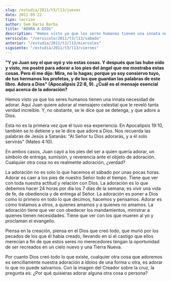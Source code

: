 ```yaml
---
slug: /estudia/2011/t3/l13/jueves
date: 2011-09-22
tipo: leccion
author: Sem Dario Barba
title: "ADORA A DIOS"
description: "Hemos visto ya que los seres humanos tienen una innata necesidad de adorar.  Aquí Juan quiere adorar al mensajero celestial que le reveló tanta verdad  increíble. Y, no obstante, se le dice que se detenga, y que adore a Dios."
versiculo: "/versiculo/2011/t3/l13/sabado"
anterior: "/estudia/2011/t3/l13/miercoles"
siguiente: "/estudia/2011/t3/l13/viernes"
---
```


**"Y yo Juan soy el que oyó y vio estas cosas. Y después que las hube oído y visto, me postré para adorar a los pies del ángel que me mostraba estas cosas. Pero él me dijo: Mira, no lo hagas; porque yo soy consiervo tuyo, de tus hermanos los profetas, y de los que guardan las palabras de este libro. Adora a Dios" (Apocalipsis 22:8, 9). ¿Cuál es el mensaje esencial aquí acerca de la adoración?**

Hemos visto ya que los seres humanos tienen una innata necesidad de adorar. Aquí Juan quiere adorar al mensajero celestial que le reveló tanta verdad increíble. Y, no obstante, se le dice que se detenga, y que adore a Dios.

Esta no es la primera vez que él tuvo esa experiencia. En Apocalipsis 19:10, también se lo detiene y se le dice que adore a Dios. Nos recuerda las palabras de Jesús a Satanás: "Al Señor tu Dios adorarás, y a él solo servirás" (Mateo 4:10).

En ambos casos, Juan cayó a los pies del ser a quien quería adorar, un símbolo de entrega, sumisión, y reverencia ante el objeto de adoración. Cualquier otra cosa no es realmente adoración, ¿verdad?

La adoración no es solo lo que hacemos el sábado por unas pocas horas. Adorar es caer a los pies de nuestro Señor todo el tiempo. Tiene que ver con toda nuestra actitud y relación con Dios. La adoración es lo que debemos hacer 24 horas por día los 7 días de la semana; es vivir una vida de fe, de obediencia y de entrega al Señor. La adoración es poner a Dios como lo primero en todo lo que decimos, hacemos y pensamos. Adorar es cómo tratamos a otros, a quienes amamos y a quienes no amamos. La adoración tiene que ver con obedecer los mandamientos, ministrar a quienes tienen necesidades. Tiene que ver con los que mueren al yo y proclaman el evangelio.

Piensa en la creación, piensa en el Dios que creó todo, que murió por los pecados de los que él había creado, llevando en sí el castigo que ellos merecían a fin de que estos seres no merecedores tengan la oportunidad de ser recreados en un cielo nuevo y una Tierra Nueva.

Por cuanto Dios creó todo lo que existe, cualquier otra cosa que adoremos es sencillamente nuestra adoración a ídolos de una forma u otra, es adorar lo que no puede salvarnos. Con la imagen del Creador sobre la cruz, la pregunta es: ¿Por qué quisieras adorar alguna otra cosa o persona?
